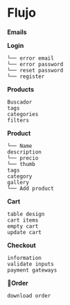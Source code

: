 # Flujo

**Emails**

**Login**
```
└── error email
└── error password
└── reset password
└── register
```

**Products**
```
Buscador
tags
categories
filters
```


**Product**
```
└── Name
description
└── precio
└── thumb
tags
category
gallery
└── Add product
```

**Cart**
```
table design
cart items
empty cart
update cart
```

**Checkout**
```
information
validate inputs
payment gateways
```

🧾**Order**
```
download order
```
